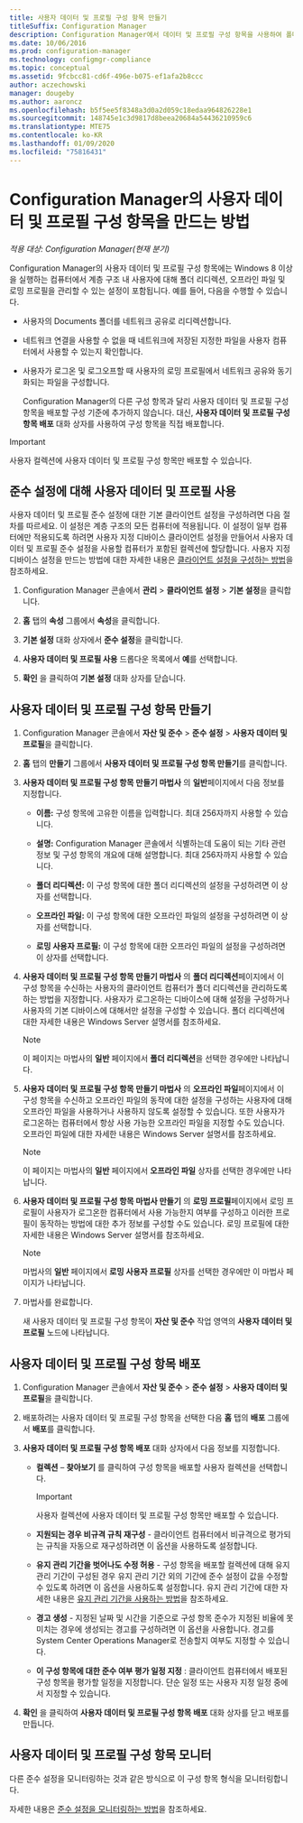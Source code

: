 ```yaml
---
title: 사용자 데이터 및 프로필 구성 항목 만들기
titleSuffix: Configuration Manager
description: Configuration Manager에서 데이터 및 프로필 구성 항목을 사용하여 폴더 리디렉션, 오프라인 파일 및 로밍 프로필을 관리할 수 있습니다.
ms.date: 10/06/2016
ms.prod: configuration-manager
ms.technology: configmgr-compliance
ms.topic: conceptual
ms.assetid: 9fcbcc81-cd6f-496e-b075-ef1afa2b8ccc
author: aczechowski
manager: dougeby
ms.author: aaroncz
ms.openlocfilehash: b5f5ee5f8348a3d0a2d059c18edaa964826228e1
ms.sourcegitcommit: 148745e1c3d9817d8beea20684a54436210959c6
ms.translationtype: MTE75
ms.contentlocale: ko-KR
ms.lasthandoff: 01/09/2020
ms.locfileid: "75816431"
---
```

# <a name="create-user-data-and-profiles-configuration-items-in-configuration-manager"></a>Configuration Manager의 사용자 데이터 및 프로필 구성 항목을 만드는 방법

*적용 대상: Configuration Manager(현재 분기)*

Configuration Manager의 사용자 데이터 및 프로필 구성 항목에는 Windows 8 이상을 실행하는 컴퓨터에서 계층 구조 내 사용자에 대해 폴더 리디렉션, 오프라인 파일 및 로밍 프로필을 관리할 수 있는 설정이 포함됩니다. 예를 들어, 다음을 수행할 수 있습니다.  

- 사용자의 Documents 폴더를 네트워크 공유로 리디렉션합니다.  

- 네트워크 연결을 사용할 수 없을 때 네트워크에 저장된 지정한 파일을 사용자 컴퓨터에서 사용할 수 있는지 확인합니다.  

- 사용자가 로그온 및 로그오프할 때 사용자의 로밍 프로필에서 네트워크 공유와 동기화되는 파일을 구성합니다.  

  Configuration Manager의 다른 구성 항목과 달리 사용자 데이터 및 프로필 구성 항목을 배포할 구성 기준에 추가하지 않습니다. 대신, **사용자 데이터 및 프로필 구성 항목 배포** 대화 상자를 사용하여 구성 항목을 직접 배포합니다.  

> [!IMPORTANT]  
>  사용자 컬렉션에 사용자 데이터 및 프로필 구성 항목만 배포할 수 있습니다.  

## <a name="enable-user-data-and-profiles-for-compliance-settings"></a>준수 설정에 대해 사용자 데이터 및 프로필 사용  
 사용자 데이터 및 프로필 준수 설정에 대한 기본 클라이언트 설정을 구성하려면 다음 절차를 따르세요. 이 설정은 계층 구조의 모든 컴퓨터에 적용됩니다. 이 설정이 일부 컴퓨터에만 적용되도록 하려면 사용자 지정 디바이스 클라이언트 설정을 만들어서 사용자 데이터 및 프로필 준수 설정을 사용할 컴퓨터가 포함된 컬렉션에 할당합니다. 사용자 지정 디바이스 설정을 만드는 방법에 대한 자세한 내용은 [클라이언트 설정을 구성하는 방법](../../core/clients/deploy/configure-client-settings.md)을 참조하세요.  

1.  Configuration Manager 콘솔에서 **관리** > **클라이언트 설정** > **기본 설정**을 클릭합니다.  

4.  **홈** 탭의 **속성** 그룹에서 **속성**을 클릭합니다.  

5.  **기본 설정** 대화 상자에서 **준수 설정**을 클릭합니다.  

6.  **사용자 데이터 및 프로필 사용** 드롭다운 목록에서 **예**를 선택합니다.  

7.  **확인** 을 클릭하여 **기본 설정** 대화 상자를 닫습니다.  

## <a name="create-a-user-data-and-profiles-configuration-item"></a>사용자 데이터 및 프로필 구성 항목 만들기  

1. Configuration Manager 콘솔에서 **자산 및 준수** > **준수 설정** > **사용자 데이터 및 프로필**을 클릭합니다.  

2. **홈** 탭의 **만들기** 그룹에서 **사용자 데이터 및 프로필 구성 항목 만들기**를 클릭합니다.  

3. **사용자 데이터 및 프로필 구성 항목 만들기 마법사** 의 **일반**페이지에서 다음 정보를 지정합니다.  

   -   **이름:** 구성 항목에 고유한 이름을 입력합니다. 최대 256자까지 사용할 수 있습니다.  

   -   **설명:** Configuration Manager 콘솔에서 식별하는데 도움이 되는 기타 관련 정보 및 구성 항목의 개요에 대해 설명합니다. 최대 256자까지 사용할 수 있습니다.  

   -   **폴더 리디렉션:** 이 구성 항목에 대한 폴더 리디렉션의 설정을 구성하려면 이 상자를 선택합니다.  

   -   **오프라인 파일:** 이 구성 항목에 대한 오프라인 파일의 설정을 구성하려면 이 상자를 선택합니다.  

   -   **로밍 사용자 프로필:** 이 구성 항목에 대한 오프라인 파일의 설정을 구성하려면 이 상자를 선택합니다.  

4. **사용자 데이터 및 프로필 구성 항목 만들기 마법사** 의 **폴더 리디렉션**페이지에서 이 구성 항목을 수신하는 사용자의 클라이언트 컴퓨터가 폴더 리디렉션을 관리하도록 하는 방법을 지정합니다. 사용자가 로그온하는 디바이스에 대해 설정을 구성하거나 사용자의 기본 디바이스에 대해서만 설정을 구성할 수 있습니다. 폴더 리디렉션에 대한 자세한 내용은 Windows Server 설명서를 참조하세요.  

   > [!NOTE]  
   >  이 페이지는 마법사의 **일반** 페이지에서 **폴더 리디렉션**을 선택한 경우에만 나타납니다.  

5. **사용자 데이터 및 프로필 구성 항목 만들기 마법사** 의 **오프라인 파일**페이지에서 이 구성 항목을 수신하고 오프라인 파일의 동작에 대한 설정을 구성하는 사용자에 대해 오프라인 파일을 사용하거나 사용하지 않도록 설정할 수 있습니다. 또한 사용자가 로그온하는 컴퓨터에서 항상 사용 가능한 오프라인 파일을 지정할 수도 있습니다. 오프라인 파일에 대한 자세한 내용은 Windows Server 설명서를 참조하세요.  

   > [!NOTE]  
   >  이 페이지는 마법사의 **일반** 페이지에서 **오프라인 파일** 상자를 선택한 경우에만 나타납니다.  

6. **사용자 데이터 및 프로필 구성 항목 마법사 만들기** 의 **로밍 프로필**페이지에서 로밍 프로필이 사용자가 로그온한 컴퓨터에서 사용 가능한지 여부를 구성하고 이러한 프로필이 동작하는 방법에 대한 추가 정보를 구성할 수도 있습니다. 로밍 프로필에 대한 자세한 내용은 Windows Server 설명서를 참조하세요.  

   > [!NOTE]  
   >  마법사의 **일반** 페이지에서 **로밍 사용자 프로필** 상자를 선택한 경우에만 이 마법사 페이지가 나타납니다.  

7. 마법사를 완료합니다.  

   새 사용자 데이터 및 프로필 구성 항목이 **자산 및 준수** 작업 영역의 **사용자 데이터 및 프로필** 노드에 나타납니다.  

## <a name="deploy-a-user-data-and-profiles-configuration-item"></a>사용자 데이터 및 프로필 구성 항목 배포  

1.  Configuration Manager 콘솔에서 **자산 및 준수** > **준수 설정** > **사용자 데이터 및 프로필**을 클릭합니다.  

3.  배포하려는 사용자 데이터 및 프로필 구성 항목을 선택한 다음 **홈** 탭의 **배포** 그룹에서 **배포**를 클릭합니다.  

4.  **사용자 데이터 및 프로필 구성 항목 배포** 대화 상자에서 다음 정보를 지정합니다.  

    -   **컬렉션** – **찾아보기** 를 클릭하여 구성 항목을 배포할 사용자 컬렉션을 선택합니다.  

        > [!IMPORTANT]  
        >  사용자 컬렉션에 사용자 데이터 및 프로필 구성 항목만 배포할 수 있습니다.  

    -   **지원되는 경우 비규격 규칙 재구성** - 클라이언트 컴퓨터에서 비규격으로 평가되는 규칙을 자동으로 재구성하려면 이 옵션을 사용하도록 설정합니다.  

    -   **유지 관리 기간을 벗어나도 수정 허용** - 구성 항목을 배포할 컬렉션에 대해 유지 관리 기간이 구성된 경우 유지 관리 기간 외의 기간에 준수 설정이 값을 수정할 수 있도록 하려면 이 옵션을 사용하도록 설정합니다. 유지 관리 기간에 대한 자세한 내용은 [유지 관리 기간을 사용하는 방법](../../core/clients/manage/collections/use-maintenance-windows.md)을 참조하세요.  

    -   **경고 생성** - 지정된 날짜 및 시간을 기준으로 구성 항목 준수가 지정된 비율에 못 미치는 경우에 생성되는 경고를 구성하려면 이 옵션을 사용합니다. 경고를 System Center Operations Manager로 전송할지 여부도 지정할 수 있습니다.  

    -   **이 구성 항목에 대한 준수 여부 평가 일정 지정** : 클라이언트 컴퓨터에서 배포된 구성 항목을 평가할 일정을 지정합니다. 단순 일정 또는 사용자 지정 일정 중에서 지정할 수 있습니다.  

5.  **확인** 을 클릭하여 **사용자 데이터 및 프로필 구성 항목 배포** 대화 상자를 닫고 배포를 만듭니다.  

## <a name="monitor-a-user-data-and-profiles-configuration-item"></a>사용자 데이터 및 프로필 구성 항목 모니터  
 다른 준수 설정을 모니터링하는 것과 같은 방식으로 이 구성 항목 형식을 모니터링합니다.  

 자세한 내용은 [준수 설정을 모니터링하는 방법](../../compliance/deploy-use/monitor-compliance-settings.md)을 참조하세요.  
